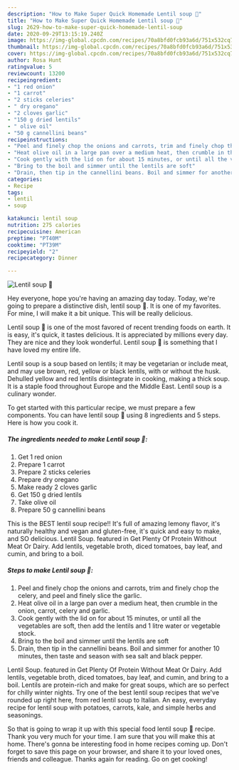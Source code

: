 ```yaml
---
description: "How to Make Super Quick Homemade Lentil soup 🍲"
title: "How to Make Super Quick Homemade Lentil soup 🍲"
slug: 2629-how-to-make-super-quick-homemade-lentil-soup
date: 2020-09-29T13:15:19.240Z
image: https://img-global.cpcdn.com/recipes/70a8bfd0fcb93a6d/751x532cq70/lentil-soup-🍲-recipe-main-photo.jpg
thumbnail: https://img-global.cpcdn.com/recipes/70a8bfd0fcb93a6d/751x532cq70/lentil-soup-🍲-recipe-main-photo.jpg
cover: https://img-global.cpcdn.com/recipes/70a8bfd0fcb93a6d/751x532cq70/lentil-soup-🍲-recipe-main-photo.jpg
author: Rosa Hunt
ratingvalue: 5
reviewcount: 13200
recipeingredient:
- "1 red onion"
- "1 carrot"
- "2 sticks celeries"
- " dry oregano"
- "2 cloves garlic"
- "150 g dried lentils"
- " olive oil"
- "50 g cannellini beans"
recipeinstructions:
- "Peel and finely chop the onions and carrots, trim and finely chop the celery, and peel and finely slice the garlic."
- "Heat olive oil in a large pan over a medium heat, then crumble in the onion, carrot, celery and garlic."
- "Cook gently with the lid on for about 15 minutes, or until all the vegetables are soft, then add the lentils and 1 litre water or vegetable stock."
- "Bring to the boil and simmer until the lentils are soft"
- "Drain, then tip in the cannellini beans. Boil and simmer for another 10 minutes, then taste and season with sea salt and black pepper."
categories:
- Recipe
tags:
- lentil
- soup

katakunci: lentil soup 
nutrition: 275 calories
recipecuisine: American
preptime: "PT40M"
cooktime: "PT39M"
recipeyield: "2"
recipecategory: Dinner

---
```



![Lentil soup 🍲](https://img-global.cpcdn.com/recipes/70a8bfd0fcb93a6d/751x532cq70/lentil-soup-🍲-recipe-main-photo.jpg)

Hey everyone, hope you're having an amazing day today. Today, we're going to prepare a distinctive dish, lentil soup 🍲. It is one of my favorites. For mine, I will make it a bit unique. This will be really delicious.

Lentil soup 🍲 is one of the most favored of recent trending foods on earth. It is easy, it's quick, it tastes delicious. It is appreciated by millions every day. They are nice and they look wonderful. Lentil soup 🍲 is something that I have loved my entire life.

Lentil soup is a soup based on lentils; it may be vegetarian or include meat, and may use brown, red, yellow or black lentils, with or without the husk. Dehulled yellow and red lentils disintegrate in cooking, making a thick soup. It is a staple food throughout Europe and the Middle East. Lentil soup is a culinary wonder.


To get started with this particular recipe, we must prepare a few components. You can have lentil soup 🍲 using 8 ingredients and 5 steps. Here is how you cook it.

<!--inarticleads1-->

##### The ingredients needed to make Lentil soup 🍲:

1. Get 1 red onion
1. Prepare 1 carrot
1. Prepare 2 sticks celeries
1. Prepare  dry oregano
1. Make ready 2 cloves garlic
1. Get 150 g dried lentils
1. Take  olive oil
1. Prepare 50 g cannellini beans


This is the BEST lentil soup recipe!! It&#39;s full of amazing lemony flavor, it&#39;s naturally healthy and vegan and gluten-free, it&#39;s quick and easy to make, and SO delicious. Lentil Soup. featured in Get Plenty Of Protein Without Meat Or Dairy. Add lentils, vegetable broth, diced tomatoes, bay leaf, and cumin, and bring to a boil. 

<!--inarticleads2-->

##### Steps to make Lentil soup 🍲:

1. Peel and finely chop the onions and carrots, trim and finely chop the celery, and peel and finely slice the garlic.
1. Heat olive oil in a large pan over a medium heat, then crumble in the onion, carrot, celery and garlic.
1. Cook gently with the lid on for about 15 minutes, or until all the vegetables are soft, then add the lentils and 1 litre water or vegetable stock.
1. Bring to the boil and simmer until the lentils are soft
1. Drain, then tip in the cannellini beans. Boil and simmer for another 10 minutes, then taste and season with sea salt and black pepper.


Lentil Soup. featured in Get Plenty Of Protein Without Meat Or Dairy. Add lentils, vegetable broth, diced tomatoes, bay leaf, and cumin, and bring to a boil. Lentils are protein-rich and make for great soups, which are so perfect for chilly winter nights. Try one of the best lentil soup recipes that we&#39;ve rounded up right here, from red lentil soup to Italian. An easy, everyday recipe for lentil soup with potatoes, carrots, kale, and simple herbs and seasonings. 

So that is going to wrap it up with this special food lentil soup 🍲 recipe. Thank you very much for your time. I am sure that you will make this at home. There's gonna be interesting food in home recipes coming up. Don't forget to save this page on your browser, and share it to your loved ones, friends and colleague. Thanks again for reading. Go on get cooking!
